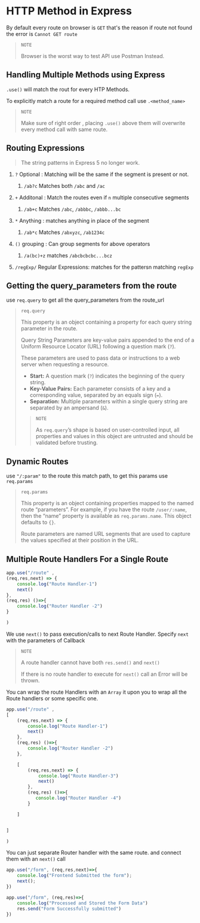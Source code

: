 # HTTP Method in Express

By default every route on browser is `GET` that's the reason if route not found the error is `Cannot GET route`  

> `NOTE`
> 
> Browser is the worst way to test API use Postman Instead.

## Handling Multiple Methods using Express

`.use()` will match the rout for every HTP Methods.

To explicitly match a route for a required method call use `.<method_name>`  

> `NOTE`
> 
> Make sure of right order , placing `.use()` above them will overwrite every method call with same route.

## Routing Expressions

> The string patterns in Express 5 no longer work.

1. `?` Optional : Matching will be the same if the segment is present or not.
   
   1. `/ab?c`  Matches both  `/abc` and `/ac`

2. `+` Additonal : Match the routes even if `n` multiple consecutive segments
   
   1. `/ab+c` Matches `/abc`, `/abbbc`, `/abbb...bc` 

3. `*` Anything : matches anything in place of the segment
   
   1. `/ab*c` Matches `/abxyzc`, `/ab1234c`

4. `()` grouping : Can group segments for above operators
   
   1. `/a(bc)+z` matches `/abcbcbcbc...bcz`

5. `/regExp/` Regular Expressions: matches for the pattersn matching `regExp`

## Getting the query_parameters from the route

use `req.query` to get all the query_parameters from the route_url  

> `req.query`
> 
> This property is an object containing a property for each query string parameter in the route.
> 
> Query String Parameters are key-value pairs appended to the end of a Uniform Resource Locator (URL) following a question mark (`?`).
> 
> These parameters are used to pass data or instructions to a web server when requesting a resource.
> 
> - **Start:** A question mark (`?`) indicates the beginning of the query string.
> - **Key-Value Pairs:** Each parameter consists of a key and a corresponding value, separated by an equals sign (`=`).
> - **Separation:** Multiple parameters within a single query string are separated by an ampersand (`&`).
> 
> > `NOTE`
> > 
> > As `req.query`’s shape is based on user-controlled input, all properties and values in this object are untrusted and should be validated before trusting.

## Dynamic Routes

use `"/:param"` to the route this match path, to get this params use `req.params`

> `req.params`
> 
> This property is an object containing properties mapped to the named route “parameters”. For example, if you have the route `/user/:name`, then the “name” property is available as `req.params.name`. This object defaults to `{}`.
> 
> Route parameters are named URL segments that are used to capture the values specified at their position in the URL.

## Multiple Route Handlers For a Single Route

```js
app.use("/route" ,
(req,res,next) => {
    console.log("Route Handler-1")
    next()
},
(req,res) ()=>{
    console.log("Router Handler -2")
}

)
```

We use `next()` to pass execution/calls to next Route Handler. Specify `next` with the parameters of Callback

>  `NOTE`
> 
> A route handler cannot have both `res.send()` and `next()`
> 
> If there is no route handler to execute for `next()` call an Error will be thrown.

You can wrap the route Handlers with an `Array` it upon you to wrap all the Route handlers or some specific one.

```js
app.use("/route" ,
[
    (req,res,next) => {
        console.log("Route Handler-1")
        next()
    },
    (req,res) ()=>{
        console.log("Router Handler -2")
    },

    [
        (req,res,next) => {
            console.log("Route Handler-3")
            next()
        },
        (req,res) ()=>{
           console.log("Router Handler -4")
        }

    ]


]

)
```

You can just separate Router handler with the same route. and connect them with an `next()` call

```js
app.use("/form", (req,res,next)=>{
    console.log("Frontend Submitted the form");
    next();
})

app.use("/form", (req,res)=>{
    console.log("Processed and Stored the Form Data")
    res.send("Form Successfully submitted")
}) 
```
